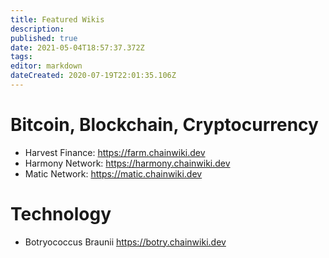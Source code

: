 ```yaml
---
title: Featured Wikis
description: 
published: true
date: 2021-05-04T18:57:37.372Z
tags: 
editor: markdown
dateCreated: 2020-07-19T22:01:35.106Z
---
```


# Bitcoin, Blockchain, Cryptocurrency

- Harvest Finance: https://farm.chainwiki.dev
- Harmony Network: https://harmony.chainwiki.dev
- Matic Network: https://matic.chainwiki.dev

# Technology

- Botryococcus Braunii https://botry.chainwiki.dev